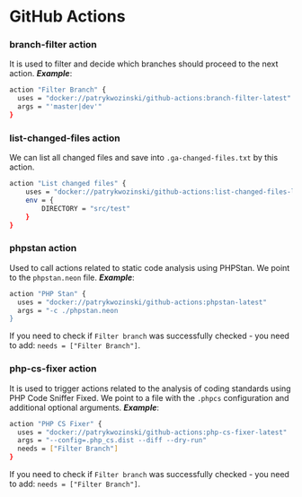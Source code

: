 # GitHub Actions

### branch-filter action
It is used to filter and decide which branches should proceed to the next action.
***Example***:
```bash
action "Filter Branch" {
  uses = "docker://patrykwozinski/github-actions:branch-filter-latest"
  args = "'master|dev'"
}
```


### list-changed-files action
We can list all changed files and save into `.ga-changed-files.txt` by this action.
```bash
action "List changed files" {
    uses = "docker://patrykwozinski/github-actions:list-changed-files-latest"
    env = {
        DIRECTORY = "src/test"
    }
}
```

### phpstan action
Used to call actions related to static code analysis using PHPStan. We point to the `phpstan.neon` file.
***Example***:
```bash
action "PHP Stan" {
  uses = "docker://patrykwozinski/github-actions:phpstan-latest"
  args = "-c ./phpstan.neon
}
```
If you need to check if `Filter branch` was successfully checked - you need to add: `needs = ["Filter Branch"]`.


### php-cs-fixer action
It is used to trigger actions related to the analysis of coding standards using PHP Code Sniffer Fixed. We point to a file with the `.phpcs` configuration and additional optional arguments.
***Example***:
```bash
action "PHP CS Fixer" {
  uses = "docker://patrykwozinski/github-actions:php-cs-fixer-latest"
  args = "--config=.php_cs.dist --diff --dry-run"
  needs = ["Filter Branch"]
}
```
If you need to check if `Filter branch` was successfully checked - you need to add: `needs = ["Filter Branch"]`.

